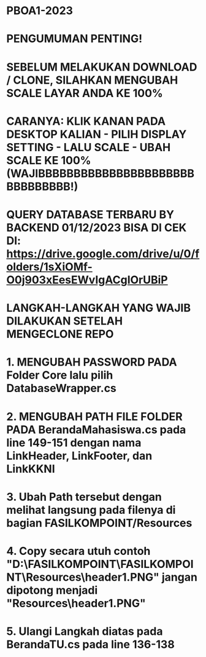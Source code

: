 # PBOA1-2023
# PENGUMUMAN PENTING!
# SEBELUM MELAKUKAN DOWNLOAD / CLONE, SILAHKAN MENGUBAH SCALE LAYAR ANDA KE 100%
# CARANYA: KLIK KANAN PADA DESKTOP KALIAN - PILIH DISPLAY SETTING - LALU SCALE - UBAH SCALE KE 100% (WAJIBBBBBBBBBBBBBBBBBBBBBBBBBBBBBBB!)


# QUERY DATABASE TERBARU BY BACKEND 01/12/2023 BISA DI CEK DI: https://drive.google.com/drive/u/0/folders/1sXiOMf-O0j903xEesEWvIgACgIOrUBiP

# LANGKAH-LANGKAH YANG WAJIB DILAKUKAN SETELAH MENGECLONE REPO
# 1. MENGUBAH PASSWORD PADA Folder Core lalu pilih DatabaseWrapper.cs
# 2. MENGUBAH PATH FILE FOLDER PADA BerandaMahasiswa.cs pada line 149-151 dengan nama LinkHeader, LinkFooter, dan LinkKKNI
# 3. Ubah Path tersebut dengan melihat langsung pada filenya di bagian FASILKOMPOINT/Resources
# 4. Copy secara utuh contoh "D:\\FASILKOMPOINT\\FASILKOMPOINT\\Resources\\header1.PNG" jangan dipotong menjadi "Resources\\header1.PNG"

# 5. Ulangi Langkah diatas pada BerandaTU.cs pada line 136-138
